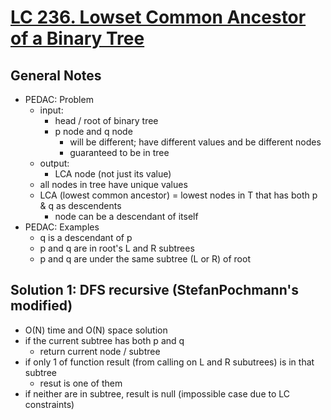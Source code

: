 # [LC 236. Lowset Common Ancestor of a Binary Tree](https://leetcode.com/problems/lowest-common-ancestor-of-a-binary-tree/)

## General Notes

- PEDAC: Problem
  - input:
    - head / root of binary tree
    - p node and q node
      - will be different; have different values and be different nodes
      - guaranteed to be in tree
  - output:
    - LCA node (not just its value)
  - all nodes in tree have unique values
  - LCA (lowest common ancestor) = lowest nodes in T that has both p & q as descendents
    - node can be a descendant of itself
- PEDAC: Examples
  - q is a descendant of p
  - p and q are in root's L and R subtrees
  - p and q are under the same subtree (L or R) of root

## Solution 1: DFS recursive (StefanPochmann's modified)

- O(N) time and O(N) space solution
- if the current subtree has both p and q
  - return current node / subtree
- if only 1 of function result (from calling on L and R subutrees) is in that subtree
  - resut is one of them
- if neither are in subtree, result is null (impossible case due to LC constraints)